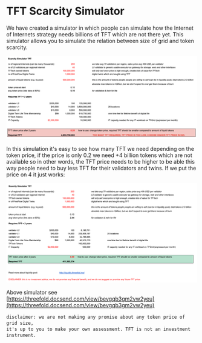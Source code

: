# TFT Scarcity Simulator

We have created a simulator in which people can simulate how the Internet of Internets strategy needs billions of TFT which are not there yet. This simulator allows you to simulate the relation between size of grid and token scarcity.

![image alt text](img/TFT_%20scarcity_simulator_1.png )

In this simulation it's easy to see how many TFT we need depending on the token price, if the price is only 0.2 we need +4 billion tokens which are not available so in other words, the TFT price needs to be higher to be able this way people need to buy less TFT for their validators and twins. If we put the price on 4 it just works:

![image alt text](img/TFT_scarcity_simulator_2.png )

Above simulator see [https://threefold.docsend.com/view/bevgqb3gm2vw2yeu](https://threefold.docsend.com/view/bevgqb3gm2vw2yeu) 

    disclaimer: we are not making any promise about any token price of grid size, 
    it's up to you to make your own assessment. TFT is not an investment instrument.
